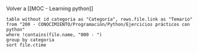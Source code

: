 Volver a [[MOC - Learning python]]

```dataview
table without id categoria as "Categoría", rows.file.link as "Temario"
from "200 - CONOCIMIENTO/Programación/Python/Ejercicios prácticos con python"
where !contains(file.name, "000 - ")
group by categoria
sort file.ctime
```